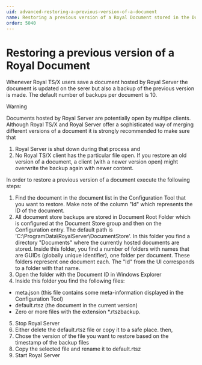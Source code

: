 ```yaml
---
uid: advanced-restoring-a-previous-version-of-a-document
name: Restoring a previous version of a Royal Document stored in the Document Store
order: 5040
---
```


# Restoring a previous version of a Royal Document

Whenever Royal TS/X users save a document hosted by Royal Server the document is updated on the serer but also a backup of the previous version is made.
The default number of backups per document is 10. 

> [!WARNING]
> Documents hosted by Royal Server are potentially open by multipe clients. Although Royal TS/X and Royal Server offer a sophisticated way of merging 
> different versions of a document it is strongly recommended to make sure that 
> 1. Royal Server is shut down during that process and
> 2. No Royal TS/X client has the particular file open. If you restore an old version of a document, a client (with a newer version open) might overwrite the backup again with newer content.

In order to restore a previous version of a document execute the following steps:
1. Find the document in the document list in the Configuration Tool that you want to restore. Make note of the column "Id" which represents the ID of the document.
2. All document store backups are stored in Document Root Folder which is configured at the Document Store group and then on the Configuration entry. The default
path is 'C:\ProgramData\RoyalServer\DocumentStore\'. In this folder you find a directory "Documents" where the currently hosted documents are stored. Inside this folder, you find a number of folders with names that are GUIDs (globally unique identifier), one folder per document. These folders represent one document each. The "Id" from the UI corresponds to 
a folder with that name.
3. Open the folder with the Document ID in Windows Explorer
4. Inside this folder you find the following files:
- meta.json (this file contains some meta-information displayed in the Configuration Tool)
- default.rtsz (the document in the current version)
- Zero or more files with the extension *.rtszbackup. 
5. Stop Royal Server
6. Either delete the default.rtsz file or copy it to a safe place. then, 
7. Chose the version of the file you want to restore based on the timestamp of the backup files
8. Copy the selected file and rename it to default.rtsz
9. Start Royal Server



